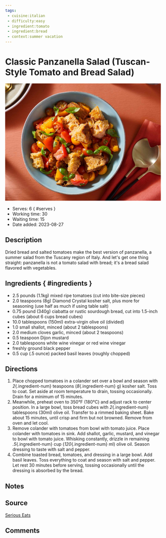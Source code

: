```yaml
---
tags:
 - cuisine:italian
 - difficulty:easy
 - ingredient:tomato
 - ingredient:bread
 - context:summer vacation
---
```


# Classic Panzanella Salad (Tuscan-Style Tomato and Bread Salad)

![Recipe picture](../images/classic_panzanella_salad-0.jpg)

- Serves: 6 
{ #serves }
- Working time: 30
- Waiting time: 15
- Date added: 2023-08-27

## Description

Dried bread and salted tomatoes make the best version of panzanella, a summer salad from the Tuscany region of Italy. And let's get one thing straight: panzanella is not a tomato salad with bread; it's a bread salad flavored with vegetables.

## Ingredients { #ingredients }

- 2.5 pounds (1.1kg) mixed ripe tomatoes (cut into bite-size pieces)
- 2.0 teaspoons (8g) Diamond Crystal kosher salt, plus more for seasoning (use half as much if using table salt)
- 0.75 pound (340g) ciabatta or rustic sourdough bread, cut into 1.5-inch cubes (about 6 cups bread cubes)
- 10.0 tablespoons (150ml) extra-virgin olive oil (divided)
- 1.0 small shallot, minced (about 2 tablespoons)
- 2.0 medium cloves garlic, minced (about 2 teaspoons)
- 0.5 teaspoon Dijon mustard 
- 2.0 tablespoons white wine vinegar or red wine vinegar 
- freshly ground black pepper 
- 0.5 cup (.5 ounce) packed basil leaves (roughly chopped)

## Directions

1. Place chopped tomatoes in a colander set over a bowl and season with *2*{.ingredient-num} teaspoons (*8*{.ingredient-num} g) kosher salt. Toss to coat. Set aside at room temperature to drain, tossing occasionally. Drain for a minimum of 15 minutes.
2. Meanwhile, preheat oven to 350°F (180°C) and adjust rack to center position. In a large bowl, toss bread cubes with *2*{.ingredient-num} tablespoons (30ml) olive oil. Transfer to a rimmed baking sheet. Bake about 15 minutes, until crisp and firm but not browned. Remove from oven and let cool.
3. Remove colander with tomatoes from bowl with tomato juice. Place colander with tomatoes in sink. Add shallot, garlic, mustard, and vinegar to bowl with tomato juice. Whisking constantly, drizzle in remaining *.5*{.ingredient-num} cup (*120*{.ingredient-num} ml) olive oil. Season dressing to taste with salt and pepper.
4. Combine toasted bread, tomatoes, and dressing in a large bowl. Add basil leaves. Toss everything to coat and season with salt and pepper. Let rest 30 minutes before serving, tossing occasionally until the dressing is absorbed by the bread.

## Notes

## Source

[Serious Eats](https://www.seriouseats.com/classic-panzanella-salad-recipe)

## Comments
